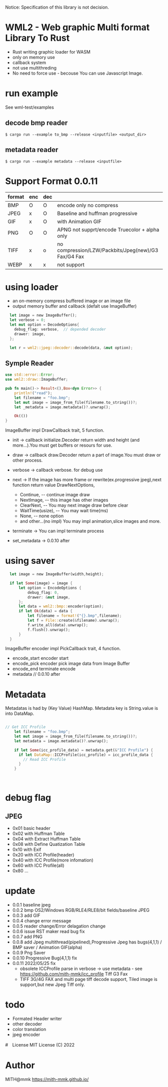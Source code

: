 Notice: Specification of this library is not decision.

# WML2 - Web graphic Multi format Library To Rust
- Rust writing graphic loader for WASM
- only on memory use
- callback system
- not use multithreding
- No need to force use - becouse You can use Javascript Image.

# run example
See wml-test/examples
## decode bmp reader
```
$ cargo run --example to_bmp --release <inputfile> <output_dir>
```
## metadata reader

```
$ cargo run --example metadata --release <inputfile>
```

# Support Format 0.0.11

|format|enc|dec|  |
|------|---|---|--|
|BMP|O|O|encode only no compress|
|JPEG|x|O|Baseline and huffman progressive|
|GIF|x|O|with Animation GIF|
|PNG|O|O|APNG not supprt/encode Truecolor + alpha only|
|TIFF|x|o|no compression/LZW/Packbits/Jpeg(new)/G3 Fax/G4 Fax|
|WEBP|x|x|not support|

# using loader
- an on-memory compress buffered image or an image file 
- output memory buffer and callback (defalt use ImageBuffer)

```rust
  let image = new ImageBuffer();
  let verbose = 0;
  let mut option = DecodeOptions{
    debug_flag: verbose,  // depended decoder
    drawer: image,
  };

  let r = wml2::jpeg::decoder::decode(data, &mut option);
```

## Symple Reader

```rust
use std::error::Error;
use wml2::draw::ImageBuffer;

pub fn main()-> Result<(),Box<dyn Error>> {
    println!("read");
    let filename = "foo.bmp";
    let mut image = image_from_file(filename.to_string())?;
    let _metadata = image.metadata()?.unwrap();

    Ok(())
}


```
 ImageBuffer impl DrawCallback trait, 5 function.

 - init -> callback initialize.Decoder return width and height (and more...).You must get buffers or resours for use.
 - draw -> callback draw.Decoder return a part of image.You must draw or other process.
 - verbose -> callback verbose. for debug use
 - next -> If the image has more frame or rewrite(ex.progressive jpeg),next function return value DrawNextOptions,
    - Continue,             -- continue image draw 
    - NextImage,            -- this image has other images
    - ClearNext,            -- You may next image draw before clear
    - WaitTime(usize),      -- You may wait time(ms)
    - None,                 -- none option
    - and other...(no impl)
   You may impl animation,slice images and more.

 - terminate -> You can impl terminate process
 - set_metadata -> 0.0.10 after 

# using saver
```rust
  let image = new ImageBuffer(width,height);

  if let Some(image) = image {
      let option = EncodeOptions {
          debug_flag: 0,
          drawer: &mut image,    
      };
      let data = wml2::bmp::encoder(option);
      if let Ok(data) = data {
          let filename = format!("{}.bmp",filename);
          let f = File::create(&filename).unwrap();
          f.write_all(data).unwrap();
          f.flush().unwrap();
      }
  }
```

 ImageBuffer encoder impl PickCallback trait, 4 function.

- encode_start encoder start
- encode_pick  encoder pick image data from Image Buffer
- encode_end   terminate encode
- metadata // 0.0.10 after

# Metadata
 Metadatas is had by (Key Value) HashMap.
 Metadata key is String.value is into DataMap.

```rust

// Get ICC Profile
    let filename = "foo.bmp";
    let mut image = image_from_file(filename.to_string())?;
    let metadata = image.metadata()?.unwrap();

    if let Some(icc_profile_data) = metadata.get(&"ICC Profile") {
      if let DataMap::ICCProfile(icc_profile) = icc_profile_data {
        // Read ICC Profile
      }
    }

  

```

# debug flag
## JPEG
-  0x01 basic header
-  0x02 with Huffman Table
-  0x04 with Extract Huffman Table 
-  0x08 with Define Quatization Table
-  0x10 with Exif
-  0x20 with ICC Profile(header)
-  0x40 with ICC Profile(more infomation)
-  0x60 with ICC Profile(all)
-  0x80 ...
# update
- 0.0.1 baseline jpeg
- 0.0.2 bmp OS2/Windows RGB/RLE4/RLE8/bit fields/baseline JPEG
- 0.0.3 add GIF
- 0.0.4 change error message
- 0.0.5 reader change/Error delagation change
- 0.0.6 issue RST maker read bug fix
- 0.0.7 add PNG
- 0.0.8 add Jpeg multithread(pipelined),Progressive Jpeg has bugs(4,1,1) / BMP saver / Animation GIF(alpha)
- 0.0.9 Png Saver
- 0.0.10 Progressive Bug(4,1,1) fix
- 0.0.11  2022/05/25 fix
  - obsolete ICCProfile parse in verbose -> use metadata - see https://github.com/mith-mmk/icc_profile Tiff G3 Fax
  - TIFF 3G/4G FAX and multi page tiff decode support, Tiled image is support,but new Jpeg Tiff only.


# todo
- Formated Header writer
- other decoder
- color translation
- jpeg encoder

#　License
 MIT License (C) 2022

# Author
 MITH@mmk https://mith-mmk.github.io/

